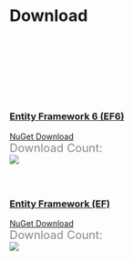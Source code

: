 # Download

<div class="page-download-nuget">
	<div class="container">
		<div class="row">
			<div class="col-lg-6">
				<div class="card card-layout-z2 wow slideInLeft">
					<div class="card-header wow slideInDown">
						<h3>
							<a href="https://www.nuget.org/packages/Effort.EF6/" target="_blank"
									onclick="ga('send', 'event', { eventAction: 'download-ef6'});">
								Entity Framework 6 (EF6)
							</a>
						</h3>						
					</div>
					<div class="card-body wow slideInUp">
						<a class="btn btn-xl btn-z wow zoomIn" role="button" href="https://www.nuget.org/packages/Effort.EF6/" target="_blank"
								onclick="ga('send', 'event', { eventAction: 'download-ef6'});">
							<i class="fa fa-cloud-download" aria-hidden="true"></i>
							NuGet Download
						</a>
						<div class="download-count-text">Download Count:</div>
						<div class="download-count wow lightSpeedIn">
							<a href="https://www.nuget.org/packages/Effort.EF6/" target="_blank"
									onclick="ga('send', 'event', { eventAction: 'download-ef6'});">
								<img src="https://zzzprojects.github.io/images/nuget/entity-framework-effort-ef6-big-d.svg">
							</a>
						</div>
					</div>
				</div>
			</div>
			<div class="col-lg-6">
				<div class="card card-layout-z2 wow slideInRight">
					<div class="card-header wow slideInDown">
						<h3>
							<a href="https://www.nuget.org/packages/Effort" target="_blank"
									onclick="ga('send', 'event', { eventAction: 'download-efcore'});">
								Entity Framework (EF)
							</a>
						</h3>
					</div>
					<div class="card-body wow slideInUp">
						<a class="btn btn-xl btn-z wow zoomIn" role="button" href="https://www.nuget.org/packages/Effort" target="_blank"
								onclick="ga('send', 'event', { eventAction: 'download-efcore'});">
							<i class="fa fa-cloud-download" aria-hidden="true"></i>
							NuGet Download							
						</a>
						<div class="download-count-text">Download Count:</div>
						<div class="download-count wow lightSpeedIn">
							<a href="https://www.nuget.org/packages/Effort" target="_blank"
									onclick="ga('send', 'event', { eventAction: 'download-efcore'});">
								<img src="https://zzzprojects.github.io/images/nuget/effort-big-d.svg">
							</a>
						</div>
					</div>
				</div>
			</div>
		</div>
	</div>
</div>

<style>
.page-download-nuget {
	margin-top: 150px;
}
.page-download-nuget .btn-z {
	margin-bottom: 50px;
}
.page-download-nuget .download-count-text {
	color: #888;
	font-size: 1.25rem;
}
.page-download-nuget .row .col-lg-6 {
	margin-bottom: 60px;
}
@@media (max-width: 575px) {
	.page-download-nuget .card-layout-z2 img {
		width: 90%;
	}
	.page-download-nuget .btn-z {
		font-size: 1.5rem;
	}
}
</style>